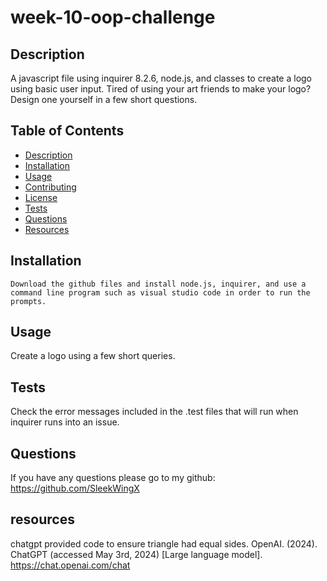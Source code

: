 # week-10-oop-challenge

## Description
A javascript file using inquirer 8.2.6, node.js, and classes to create a logo using basic user input. Tired of using your art friends to make your logo? Design one yourself in a few short questions.

## Table of Contents
- [Description](#description)
- [Installation](#installation)
- [Usage](#usage)
- [Contributing](#contributing)
- [License](#license)
- [Tests](#tests)
- [Questions](#questions)
- [Resources](#resources)

## Installation
```
Download the github files and install node.js, inquirer, and use a command line program such as visual studio code in order to run the prompts.
```

## Usage
Create a logo using a few short queries.

## Tests
Check the error messages included in the .test files that will run when inquirer runs into an issue.

## Questions
If you have any questions please go to my github:
https://github.com/SleekWingX 

## resources
chatgpt provided code to ensure triangle had equal sides.
OpenAI. (2024). ChatGPT (accessed May 3rd, 2024) [Large language model]. https://chat.openai.com/chat